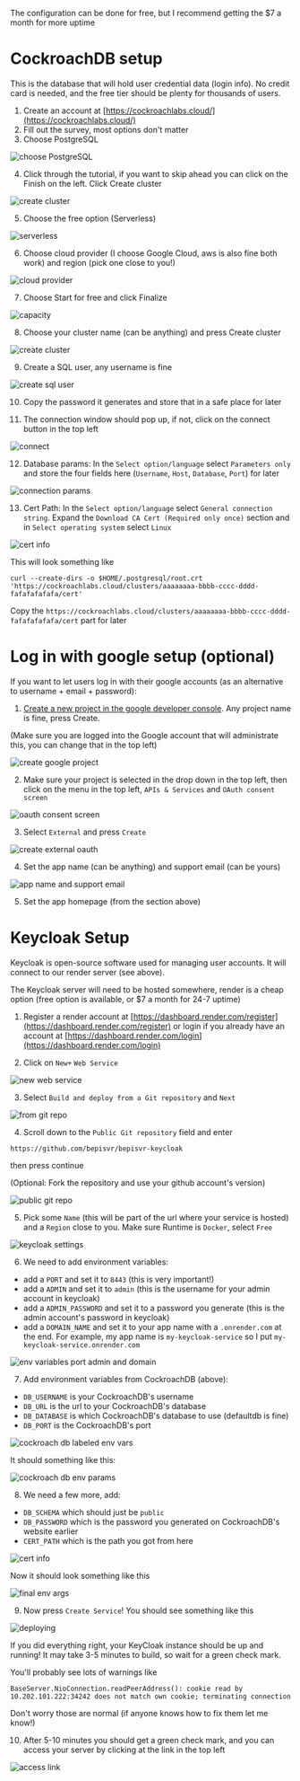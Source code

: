The configuration can be done for free, but I recommend getting the $7 a month for more uptime

# CockroachDB setup
This is the database that will hold user credential data (login info). No credit card is needed, and the free tier should be plenty for thousands of users.

1. Create an account at [https://cockroachlabs.cloud/](https://cockroachlabs.cloud/)
2. Fill out the survey, most options don't matter
3. Choose PostgreSQL

![choose PostgreSQL](https://github.com/bepisvr/bepisvr.github.io/blob/main/doc/accounts/media/what%20database.png?raw=true)

4. Click through the tutorial, if you want to skip ahead you can click on the Finish on the left. Click Create cluster

![create cluster](https://github.com/bepisvr/bepisvr.github.io/blob/main/doc/accounts/media/finish%20tutorial.png?raw=true)

5. Choose the free option (Serverless)

![serverless](https://github.com/bepisvr/bepisvr.github.io/blob/main/doc/accounts/media/serverless.png?raw=true)

6. Choose cloud provider (I choose Google Cloud, aws is also fine both work) and region (pick one close to you!)

![cloud provider](https://github.com/bepisvr/bepisvr.github.io/blob/main/doc/accounts/media/cloud%20provider.png?raw=true)

7. Choose Start for free and click Finalize

![capacity](https://github.com/bepisvr/bepisvr.github.io/blob/main/doc/accounts/media/capacity.png?raw=true)

8. Choose your cluster name (can be anything) and press Create cluster

![create cluster](https://github.com/bepisvr/bepisvr.github.io/blob/main/doc/accounts/media/create%20cluster.png?raw=true)

9. Create a SQL user, any username is fine

![create sql user](https://github.com/bepisvr/bepisvr.github.io/blob/main/doc/accounts/media/create%20sql%20user.png?raw=true)

10. Copy the password it generates and store that in a safe place for later

11. The connection window should pop up, if not, click on the connect button in the top left

![connect](https://github.com/bepisvr/bepisvr.github.io/blob/main/doc/accounts/media/connect.png?raw=true)

12. Database params: In the `Select option/language` select `Parameters only` and store the four fields here (`Username`, `Host`, `Database`, `Port`) for later

![connection params](https://github.com/bepisvr/bepisvr.github.io/blob/main/doc/accounts/media/connection%20params.png?raw=true)

13. Cert Path: In the `Select option/language` select `General connection string`. Expand the `Download CA Cert (Required only once)` section and in `Select operating system` select `Linux`

![cert info](https://github.com/bepisvr/bepisvr.github.io/blob/main/doc/accounts/media/cert%20info.png?raw=true)

This will look something like

```
curl --create-dirs -o $HOME/.postgresql/root.crt 'https://cockroachlabs.cloud/clusters/aaaaaaaa-bbbb-cccc-dddd-fafafafafafa/cert'
```

Copy the `https://cockroachlabs.cloud/clusters/aaaaaaaa-bbbb-cccc-dddd-fafafafafafa/cert` part for later



# Log in with google setup (optional)

If you want to let users log in with their google accounts (as an alternative to username + email + password):

1. [Create a new project in the google developer console](https://console.cloud.google.com/projectcreate). Any project name is fine, press Create.

(Make sure you are logged into the Google account that will administrate this, you can change that in the top left)

![create google project](https://github.com/bepisvr/bepisvr.github.io/blob/main/doc/accounts/media/create%20google%20project.png?raw=true)

2. Make sure your project is selected in the drop down in the top left, then click on the menu in the top left, `APIs & Services` and `OAuth consent screen`

![oauth consent screen](https://github.com/bepisvr/bepisvr.github.io/blob/main/doc/accounts/media/oauth%20consent%20screen.png?raw=true)

3. Select `External` and press `Create`

![create external oauth](https://github.com/bepisvr/bepisvr.github.io/blob/main/doc/accounts/media/create%20external%20oauth.png?raw=true)

4. Set the app name (can be anything) and support email (can be yours)

![app name and support email](https://github.com/bepisvr/bepisvr.github.io/blob/main/doc/accounts/media/app%20name%20and%20support%20email.png?raw=true)

5. Set the app homepage (from the section above)

# Keycloak Setup

Keycloak is open-source software used for managing user accounts. It will connect to our render server (see above).

The Keycloak server will need to be hosted somewhere, render is a cheap option (free option is available, or $7 a month for 24-7 uptime)

1. Register a render account at [https://dashboard.render.com/register](https://dashboard.render.com/register) or login if you already have an account at [https://dashboard.render.com/login](https://dashboard.render.com/login)

2. Click on `New+` `Web Service`

![new web service](https://github.com/bepisvr/bepisvr.github.io/blob/main/doc/accounts/media/new%20web%20service.png?raw=true)

3. Select `Build and deploy from a Git repository` and `Next`

![from git repo](https://github.com/bepisvr/bepisvr.github.io/blob/main/doc/accounts/media/from%20git%20repo.png?raw=true)


4. Scroll down to the `Public Git repository` field and enter

```
https://github.com/bepisvr/bepisvr-keycloak
```

then press continue

(Optional: Fork the repository and use your github account's version)

![public git repo](https://github.com/bepisvr/bepisvr.github.io/blob/main/doc/accounts/media/public%20git%20repo.png?raw=true)

5. Pick some `Name` (this will be part of the url where your service is hosted) and a `Region` close to you. Make sure Runtime is `Docker`, select `Free`

![keycloak settings](https://github.com/bepisvr/bepisvr.github.io/blob/main/doc/accounts/media/keycloak%20settings.png?raw=true)

6. We need to add environment variables:

- add a `PORT` and set it to `8443` (this is very important!)
- add a `ADMIN` and set it to `admin` (this is the username for your admin account in keycloak)
- add a `ADMIN_PASSWORD` and set it to a password you generate (this is the admin account's password in keycloak)
- add a `DOMAIN_NAME` and set it to your app name with a `.onrender.com` at the end. For example, my app name is `my-keycloak-service` so I put `my-keycloak-service.onrender.com`

![env variables port admin and domain](https://github.com/bepisvr/bepisvr.github.io/blob/main/doc/accounts/media/env%20variables%20port%20admin%20and%20domain.png?raw=true)

7. Add environment variables from CockroachDB (above):

- `DB_USERNAME` is your CockroachDB's username
- `DB_URL` is the url to your CockroachDB's database
- `DB_DATABASE` is which CockroachDB's database to use (defaultdb is fine)
- `DB_PORT` is the CockroachDB's port

![cockroach db labeled env vars](https://github.com/bepisvr/bepisvr.github.io/blob/main/doc/accounts/media/labeled%20cockroach%20db%20params.png?raw=true)

It should something like this:

![cockroach db env params](https://github.com/bepisvr/bepisvr.github.io/blob/main/doc/accounts/media/cockroach%20db%20env%20params.png?raw=true)

8. We need a few more, add:

- `DB_SCHEMA` which should just be `public`
- `DB_PASSWORD` which is the password you generated on CockroachDB's website earlier
- `CERT_PATH` which is the path you got from here

![cert info](https://github.com/bepisvr/bepisvr.github.io/blob/main/doc/accounts/media/cert%20info.png?raw=true)

Now it should look something like this

![final env args](https://github.com/bepisvr/bepisvr.github.io/blob/main/doc/accounts/media/final%20env%20args.png?raw=true)

9. Now press `Create Service`! You should see something like this

![deploying](https://github.com/bepisvr/bepisvr.github.io/blob/main/doc/accounts/media/deploying.png?raw=true)

If you did everything right, your KeyCloak instance should be up and running! It may take 3-5 minutes to build, so wait for a green check mark.

You'll probably see lots of warnings like 

```
BaseServer.NioConnection.readPeerAddress(): cookie read by 10.202.101.222:34242 does not match own cookie; terminating connection
```

Don't worry those are normal (if anyone knows how to fix them let me know!)

10. After 5-10 minutes you should get a green check mark, and you can access your server by clicking at the link in the top left

![access link](https://github.com/bepisvr/bepisvr.github.io/blob/main/doc/accounts/media/access%20link.png?raw=true)



